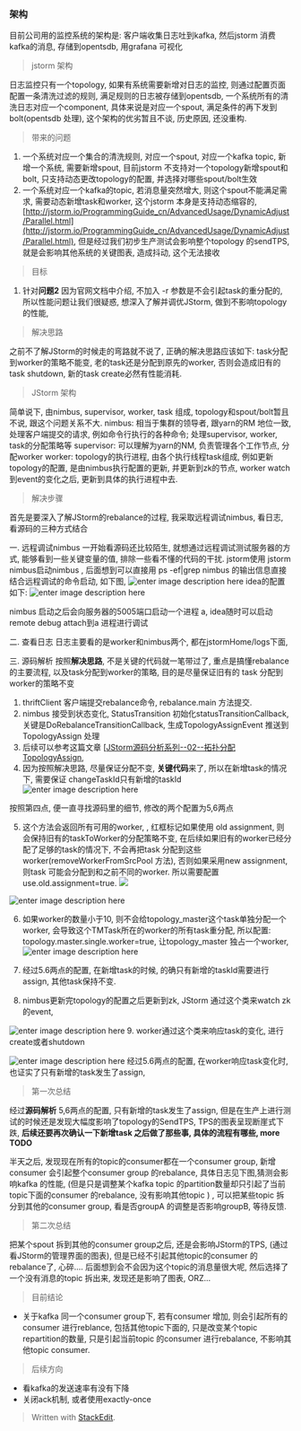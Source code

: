 ### 架构
目前公司用的监控系统的架构是: 客户端收集日志吐到kafka, 然后jstorm 消费kafka的消息, 存储到opentsdb, 用grafana 可视化

> jstorm 架构

日志监控只有一个topology, 如果有系统需要新增对日志的监控, 则通过配置页面配置一条清洗过滤的规则, 满足规则的日志被存储到opentsdb, 一个系统所有的清洗日志对应一个component, 具体来说是对应一个spout, 满足条件的再下发到bolt(opentsdb 处理), 这个架构的优劣暂且不谈, 历史原因, 还没重构.

> 带来的问题
1. 一个系统对应一个集合的清洗规则, 对应一个spout, 对应一个kafka topic, 新增一个系统, 需要新增spout, 目前jstorm 不支持对一个topology新增spout和bolt, 只支持动态更改topology的配置, 并选择对哪些spout/bolt生效
2. 一个系统对应一个kafka的topic, 若消息量突然增大, 则这个spout不能满足需求, 需要动态新增task和worker, 这个jstorm 本身是支持动态缩容的, [http://jstorm.io/ProgrammingGuide_cn/AdvancedUsage/DynamicAdjust/Parallel.html](http://jstorm.io/ProgrammingGuide_cn/AdvancedUsage/DynamicAdjust/Parallel.html), 但是经过我们初步生产测试会影响整个topology 的sendTPS, 就是会影响其他系统的关键图表, 造成抖动, 这个无法接收

> 目标
1. 针对**问题2** 因为官网文档中介绍, 不加入 -r 参数是不会引起task的重分配的, 所以性能问题让我们很疑惑, 想深入了解并调优JStorm, 做到不影响topology的性能,

> 解决思路

之前不了解JStorm的时候走的弯路就不说了, 正确的解决思路应该如下:  task分配到worker的策略不能变, 老的task还是分配到原先的worker, 否则会造成旧有的task shutdown, 新的task create必然有性能消耗. 

> JStorm 架构

简单说下, 由nimbus, supervisor, worker, task 组成, topology和spout/bolt暂且不说, 跟这个问题关系不大. 
nimbus: 相当于集群的领导者, 跟yarn的RM 地位一致, 处理客户端提交的请求, 例如命令行执行的各种命令; 处理supervisor, worker, task的分配策略等
supervisor: 可以理解为yarn的NM, 负责管理各个工作节点, 分配worker
worker: topology的执行进程, 由各个执行线程task组成, 例如更新topology的配置, 是由nimbus执行配置的更新, 并更新到zk的节点, worker watch到event的变化之后, 更新到具体的执行进程中去.

> 解决步骤

首先是要深入了解JStorm的rebalance的过程, 我采取远程调试nimbus, 看日志, 看源码的三种方式结合

一. 远程调试nimbus
一开始看源码还比较陌生, 就想通过远程调试测试服务器的方式, 能够看到一些关键变量的值, 排除一些看不懂的代码的干扰.
jstorm使用 jstorm nimbus启动nimbus , 后面想到可以直接用 ps -ef|grep nimbus 的输出信息直接结合远程调试的命令启动, 如下图, 
![enter image description here](https://drive.google.com/uc?id=14DXapVXhDpSOK6bpzqdgdPmM9CMVeMKV)
idea的配置如下: 
![enter image description here](https://drive.google.com/uc?id=1nKP1VbmsOfFf7kI7HoTSCkUYbHHws5tN)

nimbus 启动之后会向服务器的5005端口启动一个进程 a, idea随时可以启动remote debug attach到a 进程进行调试

二. 查看日志
日志主要看的是worker和nimbus两个, 都在jstormHome/logs下面,

三. 源码解析
按照**解决思路**, 不是关键的代码就一笔带过了, 重点是搞懂rebalance的主要流程, 以及task分配到worker的策略, 目的是尽量保证旧有的 task 分配到worker的策略不变

1. thriftClient 客户端提交rebalance命令, rebalance.main 方法提交.
2. nimbus 接受到状态变化, StatusTransition 初始化statusTransitionCallback, 关键是DoRebalanceTransitionCallback, 生成TopologyAssignEvent 推送到 TopologyAssign 处理
3. 后续可以参考这篇文章 [[JStorm源码分析系列--02--拓扑分配TopologyAssign](https://segmentfault.com/a/1190000009083097), 
4. 因为按照解决思路, 尽量保证分配不变, **关键代码**来了, 所以在新增task的情况下, 需要保证 changeTaskId只有新增的taskId
![enter image description here](https://drive.google.com/uc?id=1ERUeJ23CkpQO6SYHLYOphQlKCDrHeNlf)

按照第四点, 便一直寻找源码里的细节, 修改的两个配置为5,6两点

5.  这个方法会返回所有可用的worker, , 红框标记如果使用 old assignment, 则会保持旧有的taskToWorker的分配策略不变, 在后续如果旧有的worker已经分配了足够的task的情况下, 不会再把task 分配到这些worker(removeWorkerFromSrcPool 方法), 否则如果采用new assignment, 则task 可能会分配到和之前不同的worker. 所以需要配置 use.old.assignment=true.
![](https://drive.google.com/uc?id=1TCioOqmnBdYzH_Np7mHqQrCD6uSX0Frx)

![enter image description here](https://drive.google.com/uc?id=1zFHfjxcDVKgF6-dL0VI_c0qhaAOje6SC)

6. 如果worker的数量小于10, 则不会给topology_master这个task单独分配一个worker, 会导致这个TMTask所在的worker的所有task重分配, 所以配置: topology.master.single.worker=true, 让topology_master 独占一个worker, ![enter image description here](https://drive.google.com/uc?id=1yBxa3tjTxO6fxhou-NwrSz1ZsilwMf1q)

7. 经过5.6两点的配置, 在新增task的时候, 的确只有新增的taskId需要进行assign, 其他task保持不变.


8. nimbus更新完topology的配置之后更新到zk,  JStorm 通过这个类来watch zk的event, 

![enter image description here](https://drive.google.com/uc?id=1SsaWUq00ixwIfKgbk7gW8S5XEgJuFT1i)
9. worker通过这个类来响应task的变化, 进行create或者shutdown

![enter image description here](https://drive.google.com/uc?id=1GbXicg4ehLpemJ-P5Gq1RNSOSu75yqKm)
经过5.6两点的配置, 在worker响应task变化时, 也证实了只有新增的task发生了assign,  


> 第一次总结

经过**源码解析** 5,6两点的配置, 只有新增的task发生了assign, 但是在生产上进行测试的时候还是发现大幅度影响了topology的SendTPS, TPS的图表呈现断崖式下跌, **后续还要再次确认一下新增task 之后做了那些事, 具体的流程有哪些, more TODO**

半天之后, 发现现在所有的topic的consumer都在一个consumer group, 新增consumer 会引起整个consumer group 的rebalance, 具体日志见下图,猜测会影响kafka 的性能, (但是只是调整某个kafka topic 的partition数量却只引起了当前topic下面的consumer 的rebalance, 没有影响其他topic ) ,  可以把某些topic 拆分到其他的consumer group, 看是否groupA 的调整是否影响groupB,
等待反馈. 

> 第二次总结

把某个spout 拆到其他的consumer group之后, 还是会影响JStorm的TPS, (通过看JStorm的管理界面的图表), 但是已经不引起其他topic的consumer 的rebalance了, 心碎.... 后面想到会不会因为这个topic的消息量很大呢, 然后选择了一个没有消息的topic 拆出来, 发现还是影响了图表, ORZ...

> 目前结论

* 关于kafka
同一个consumer group下, 若有consumer 增加, 则会引起所有的consumer 进行reblance, 包括其他topic下面的, 只是改变某个topic repartition的数量, 只是引起当前topic 的consumer 进行rebalance, 不影响其他topic consumer.

> 后续方向
* 看kafka的发送速率有没有下降
* 关闭ack机制, 或者使用exactly-once
> Written with [StackEdit](https://stackedit.io/).
<!--stackedit_data:
eyJoaXN0b3J5IjpbMTI3MjUyOTEyMSw0MDMwNzA2ODQsMTY4NT
IxODkzMSwyMTE2Mzc1MTYsMjc5MDk2Njg5LDc0MzY4MTIzNiwy
NTA0Mjc4NjMsLTEyNjQwNTI2MDEsOTcxOTEwMTQ1LDg1NTIyMD
EyLC0yMDY2Nzk3NTcxLC0zMzgzNDE2NDcsLTE4ODExNTc1MDMs
ODkxMDQ0MDg5LC0xMzM4MzQwNywtMTgwODYxNjk0MCwtMTA5MT
k0MjYyMCwxMDM1MTI5NjYzLC0xMDQ2MzQwMzk0XX0=
-->